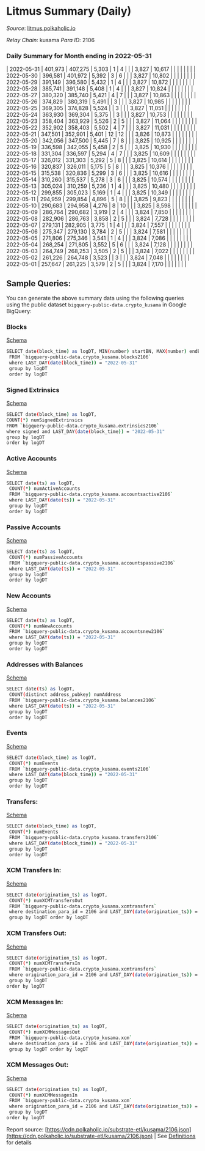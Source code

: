 # Litmus Summary (Daily)

_Source_: [litmus.polkaholic.io](https://litmus.polkaholic.io)

*Relay Chain*: kusama
*Para ID*: 2106



### Daily Summary for Month ending in 2022-05-31


| 2022-05-31 | 401,973 | 407,275 | 5,303 | 1 | 4 |  |  | 3,827 | 10,617 |   |   |   |  |  |  |
| 2022-05-30 | 396,581 | 401,972 | 5,392 | 3 | 6 |  |  | 3,827 | 10,802 |   |   |   |  |  |  |
| 2022-05-29 | 391,149 | 396,580 | 5,432 | 1 | 4 |  |  | 3,827 | 10,872 |   |   |   |  |  |  |
| 2022-05-28 | 385,741 | 391,148 | 5,408 | 1 | 4 |  |  | 3,827 | 10,824 |   |   |   |  |  |  |
| 2022-05-27 | 380,320 | 385,740 | 5,421 | 4 | 7 |  |  | 3,827 | 10,863 |   |   |   |  |  |  |
| 2022-05-26 | 374,829 | 380,319 | 5,491 |  | 3 |  |  | 3,827 | 10,985 |   |   |   |  |  |  |
| 2022-05-25 | 369,305 | 374,828 | 5,524 |  | 3 |  |  | 3,827 | 11,051 |   |   |   |  |  |  |
| 2022-05-24 | 363,930 | 369,304 | 5,375 |  | 3 |  |  | 3,827 | 10,753 |   |   |   |  |  |  |
| 2022-05-23 | 358,404 | 363,929 | 5,526 | 2 | 5 |  |  | 3,827 | 11,064 |   |   |   |  |  |  |
| 2022-05-22 | 352,902 | 358,403 | 5,502 | 4 | 7 |  |  | 3,827 | 11,031 |   |   |   |  |  |  |
| 2022-05-21 | 347,501 | 352,901 | 5,401 | 12 | 12 |  |  | 3,826 | 10,873 |   |   |   |  |  |  |
| 2022-05-20 | 342,056 | 347,500 | 5,445 | 7 | 8 |  |  | 3,825 | 10,925 |   |   |   |  |  |  |
| 2022-05-19 | 336,598 | 342,055 | 5,458 | 2 | 5 |  |  | 3,825 | 10,930 |   |   |   |  |  |  |
| 2022-05-18 | 331,304 | 336,597 | 5,294 | 4 | 7 |  |  | 3,825 | 10,609 |   |   |   |  |  |  |
| 2022-05-17 | 326,012 | 331,303 | 5,292 | 5 | 8 |  |  | 3,825 | 10,614 |   |   |   |  |  |  |
| 2022-05-16 | 320,837 | 326,011 | 5,175 | 5 | 8 |  |  | 3,825 | 10,376 |   |   |   |  |  |  |
| 2022-05-15 | 315,538 | 320,836 | 5,299 | 3 | 6 |  |  | 3,825 | 10,616 |   |   |   |  |  |  |
| 2022-05-14 | 310,260 | 315,537 | 5,278 | 3 | 6 |  |  | 3,825 | 10,574 |   |   |   |  |  |  |
| 2022-05-13 | 305,024 | 310,259 | 5,236 | 1 | 4 |  |  | 3,825 | 10,480 |   |   |   |  |  |  |
| 2022-05-12 | 299,855 | 305,023 | 5,169 | 1 | 4 |  |  | 3,825 | 10,349 |   |   |   |  |  |  |
| 2022-05-11 | 294,959 | 299,854 | 4,896 | 5 | 8 |  |  | 3,825 | 9,823 |   |   |   |  |  |  |
| 2022-05-10 | 290,683 | 294,958 | 4,276 | 8 | 10 |  |  | 3,825 | 8,598 |   |   |   |  |  |  |
| 2022-05-09 | 286,764 | 290,682 | 3,919 | 2 | 4 |  |  | 3,824 | 7,850 |   |   |   |  |  |  |
| 2022-05-08 | 282,906 | 286,763 | 3,858 | 2 | 5 |  |  | 3,824 | 7,728 |   |   |   |  |  |  |
| 2022-05-07 | 279,131 | 282,905 | 3,775 | 1 | 4 |  |  | 3,824 | 7,557 |   |   |   |  |  |  |
| 2022-05-06 | 275,347 | 279,130 | 3,784 | 2 | 5 |  |  | 3,824 | 7,581 |   |   |   |  |  |  |
| 2022-05-05 | 271,806 | 275,346 | 3,541 | 1 | 4 |  |  | 3,824 | 7,086 |   |   |   |  |  |  |
| 2022-05-04 | 268,254 | 271,805 | 3,552 | 5 | 6 |  |  | 3,824 | 7,128 |   |   |   |  |  |  |
| 2022-05-03 | 264,749 | 268,253 | 3,505 | 2 | 5 |  |  | 3,824 | 7,022 |   |   |   |  |  |  |
| 2022-05-02 | 261,226 | 264,748 | 3,523 |  | 3 |  |  | 3,824 | 7,048 |   |   |   |  |  |  |
| 2022-05-01 | 257,647 | 261,225 | 3,579 | 2 | 5 |  |  | 3,824 | 7,170 |   |   |   |  |  |  |

## Sample Queries:
You can generate the above summary data using the following queries using the public dataset `bigquery-public-data.crypto_kusama` in Google BigQuery:


### Blocks 

[Schema](https://github.com/colorfulnotion/substrate-etl/blob/main/schema/blocks.json)

```bash
SELECT date(block_time) as logDT, MIN(number) startBN, MAX(number) endBN, COUNT(*) numBlocks 
 FROM `bigquery-public-data.crypto_kusama.blocks2106`  
 where LAST_DAY(date(block_time)) = "2022-05-31" 
 group by logDT 
 order by logDT
```

### Signed Extrinsics 

[Schema](https://github.com/colorfulnotion/substrate-etl/blob/main/schema/extrinsics.json)

```bash
SELECT date(block_time) as logDT, 
COUNT(*) numSignedExtrinsics 
FROM `bigquery-public-data.crypto_kusama.extrinsics2106`  
where signed and LAST_DAY(date(block_time)) = "2022-05-31" 
group by logDT 
order by logDT
```

### Active Accounts 

[Schema](https://github.com/colorfulnotion/substrate-etl/blob/main/schema/accountsactive.json)

```bash
SELECT date(ts) as logDT, 
 COUNT(*) numActiveAccounts 
 FROM `bigquery-public-data.crypto_kusama.accountsactive2106` 
 where LAST_DAY(date(ts)) = "2022-05-31" 
 group by logDT 
 order by logDT
```

### Passive Accounts 

[Schema](https://github.com/colorfulnotion/substrate-etl/blob/main/schema/accountspassive.json)

```bash
SELECT date(ts) as logDT, 
 COUNT(*) numPassiveAccounts 
 FROM `bigquery-public-data.crypto_kusama.accountspassive2106` 
 where LAST_DAY(date(ts)) = "2022-05-31" 
 group by logDT 
 order by logDT
```

### New Accounts 

[Schema](https://github.com/colorfulnotion/substrate-etl/blob/main/schema/accountsnew.json)

```bash
SELECT date(ts) as logDT, 
 COUNT(*) numNewAccounts 
 FROM `bigquery-public-data.crypto_kusama.accountsnew2106` 
 where LAST_DAY(date(ts)) = "2022-05-31" 
 group by logDT
 order by logDT
```

### Addresses with Balances 

[Schema](https://github.com/colorfulnotion/substrate-etl/blob/main/schema/balances.json)

```bash
SELECT date(ts) as logDT,
 COUNT(distinct address_pubkey) numAddress 
 FROM `bigquery-public-data.crypto_kusama.balances2106` 
 where LAST_DAY(date(ts)) = "2022-05-31" 
 group by logDT 
 order by logDT
```

### Events 

[Schema](https://github.com/colorfulnotion/substrate-etl/blob/main/schema/events.json)

```bash
SELECT date(block_time) as logDT, 
 COUNT(*) numEvents 
 FROM `bigquery-public-data.crypto_kusama.events2106` 
 where LAST_DAY(date(block_time)) = "2022-05-31" 
 group by logDT 
 order by logDT
```

### Transfers:

[Schema](https://github.com/colorfulnotion/substrate-etl/blob/main/schema/transfers.json)

```bash
SELECT date(block_time) as logDT, 
 COUNT(*) numEvents 
 FROM `bigquery-public-data.crypto_kusama.transfers2106` 
 where LAST_DAY(date(block_time)) = "2022-05-31" 
 group by logDT 
 order by logDT
```

### XCM Transfers In: 

[Schema](https://github.com/colorfulnotion/substrate-etl/blob/main/schema/xcmtransfers.json)

```bash
SELECT date(origination_ts) as logDT, 
 COUNT(*) numXCMTransfersOut 
 FROM `bigquery-public-data.crypto_kusama.xcmtransfers` 
 where destination_para_id = 2106 and LAST_DAY(date(origination_ts)) = "2022-05-31" 
 group by logDT order by logDT
```

### XCM Transfers Out: 

[Schema](https://github.com/colorfulnotion/substrate-etl/blob/main/schema/xcmtransfers.json)

```bash
SELECT date(origination_ts) as logDT, 
 COUNT(*) numXCMTransfersIn 
 FROM `bigquery-public-data.crypto_kusama.xcmtransfers` 
 where origination_para_id = 2106 and LAST_DAY(date(origination_ts)) = "2022-05-31" 
 group by logDT 
order by logDT
```

### XCM Messages In: 

[Schema](https://github.com/colorfulnotion/substrate-etl/blob/main/schema/xcm.json)

```bash
SELECT date(origination_ts) as logDT, 
 COUNT(*) numXCMMessagesOut 
 FROM `bigquery-public-data.crypto_kusama.xcm` 
 where destination_para_id = 2106 and LAST_DAY(date(origination_ts)) = "2022-05-31" 
 group by logDT order by logDT
```

### XCM Messages Out: 

[Schema](https://github.com/colorfulnotion/substrate-etl/blob/main/schema/xcm.json)

```bash
SELECT date(origination_ts) as logDT, 
 COUNT(*) numXCMMessagesIn 
 FROM `bigquery-public-data.crypto_kusama.xcm` 
 where origination_para_id = 2106 and LAST_DAY(date(origination_ts)) = "2022-05-31" 
 group by logDT 
order by logDT
```


Report source: [https://cdn.polkaholic.io/substrate-etl/kusama/2106.json](https://cdn.polkaholic.io/substrate-etl/kusama/2106.json) | See [Definitions](/DEFINITIONS.md) for details
